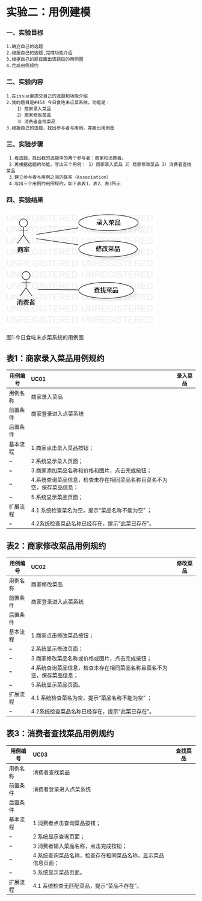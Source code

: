 # 实验二：用例建模

### 一、实验目标
    1.确立自己的选题
    2.根据自己的选题,完成功能介绍
    3.根据自己的题目画出该题目的用例图
    4.完成用例规约
    

### 二、实验内容
    1.在issue里提交自己的选题和功能介绍
    2.我的题目是#464 今日食咗未点菜系统，功能是：
        1）商家录入菜品
        2）商家修改菜品
        3）消费者查找菜品
    3.根据自己的选题，找出参与者与用例，并画出用例图
       
 ### 三、实验步骤
     1.看选题，找出我的选题中的两个参与者：商家和消费者。
     2.再根据选题的功能，写出三个用例： 1）商家录入菜品 2）商家修改菜品 3）消费者查找菜品
     3.建立参与者与用例之间的联系（Association）
     4.写出三个用例的用例规约，如下表表1、表2、表3所示

### 四、实验结果

![用例图3](./Lab2_UseCaseDiagram3.jpg)
  
  
    
  
  图1.今日食咗未点菜系统的用例图


## 表1：商家录入菜品用例规约  

用例编号  | UC01 | 录入菜品  
-|:-|-  
用例名称  | 商家录入菜品  |   
前置条件  | 商家登录进入点菜系统     |  
后置条件  |      |   
基本流程  | 1.商家点击录入菜品按钮；  |  
~| 2.系统显示录入页面；  |   
~| 3.商家添加菜品名称和价格和图片，点击完成按钮；   |   
~| 4.系统查询菜品信息，检查未存在相同菜品名称且菜名不为空，保存菜品信息；   |   
~| 5.系统显示菜品页面；   |  
扩展流程  | 4.1 系统检查菜名为空，提示“菜品名称不能为空” ；  |    
~| 4.2系统检查菜品名称已经存在，提示“此菜已存在”。 |  


## 表2：商家修改菜品用例规约  

用例编号  | UC02 | 修改菜品  
-|:-|-  
用例名称  | 商家修改菜品  |   
前置条件  | 商家登录进入点菜系统     |  
后置条件  |      |    
基本流程  | 1.商家点击修改菜品按钮；  |
~| 2.系统显示修改页面；  |   
~| 3.商家修改菜品名称或价格或图片，点击完成按钮；   |   
~| 4.系统查询菜品信息，检查未存在相同菜品名称且菜名不为空，保存菜品信息；  |   
~| 5.系统显示菜品页面。   |  
扩展流程  | 4.1 系统检查菜名为空，提示“菜品名称不能为空” ；  |   
~| 4.2系统检查菜品名称已经存在，提示“此菜已存在”。 |  


## 表3：消费者查找菜品用例规约  

用例编号  | UC03 | 查找菜品  
-|:-|-  
用例名称  | 消费者查找菜品    |   
前置条件  | 消费者登录进入点菜系统     |  
后置条件  |      |    
基本流程  | 1.消费者点击查询菜品按钮；  |
~| 2.系统显示查询页面；  |   
~| 3.消费者输入菜品名称，点击完成按钮；   |   
~| 4.系统查询菜品名称，检查存在相同菜品名称，显示菜品信息页面；  |   
~| 5.系统显示菜品页面。   |  
扩展流程  | 4.1 系统检查无匹配菜品，提示“菜品不存在”。   |   


